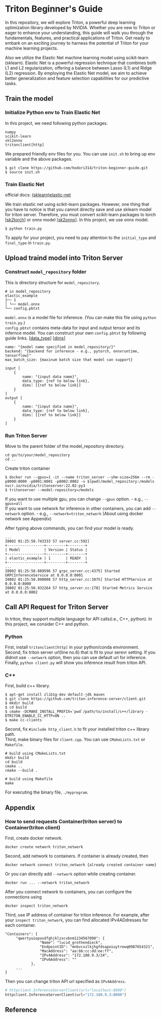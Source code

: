 # Triton Beginner's Guide
In this repository, we will explore Triton, a powerful deep learning optimization library developed by NVIDIA. 
Whether you are new to Triton or eager to enhance your understanding, this guide will walk you through the fundamentals, features, and practical applications of Triton. 
Get ready to embark on an exciting journey to harness the potential of Triton for your machine learning projects.  

Also we utilize the Elastic Net machine learning model using scikit-learn (sklearn). 
Elastic Net is a powerful regression technique that combines both L1 and L2 regularization, offering a balance between Lasso (L1) and Ridge (L2) regression. 
By employing the Elastic Net model, we aim to achieve better generalization and feature selection capabilities for our predictive tasks.

## Train the model
### Initialize Python env to Train Elastic Net
In this project, we need following python packages.
```
numpy
scikit-learn 
skl2onnx
tritonclient[http]
```

We prepared friendly env files for you. You can use `init.sh` to bring up env variable and the above packages.
```
$ git clone https://github.com/hodori314/triton-beginner-guide.git
$ source init.sh
```

### Train Elastic Net
official docs: [(sklearn)elastic-net](https://scikit-learn.org/stable/modules/generated/sklearn.linear_model.ElasticNet.html)

We train elastic net using scikit-learn packages. However, one thing that you have to notice is that you cannot directly save and use sklearn model for triton server.
Therefore, you must convert scikit-learn packages to torch [[sk2torch](https://github.com/unixpickle/sk2torch/)] or onnx model [[sk2onnx](https://github.com/onnx/sklearn-onnx)].
In this project, we use onnx model.

```
$ python train.py
```

To apply for your project, you need to pay attention to the `initial_type` and `final_type` in `train.py`.

## Upload traind model into Triton Server

### Construct `model_repository` folder

This is directory structure for `model_repository`.
```
# in model_repository 
elastic_example 
├── 1 
│ └── model.onnx 
└── config.pbtxt
```

`model.onnx` is a model file for inference. (You can make this file using `python train.py`.)  
`config.pbtxt` contains meta-data for input and output tensor and its infernce model. You can construct your own `config.pbtxt` by following guide links. [[data_type](https://docs.nvidia.com/deeplearning/triton-inference-server/user-guide/docs/user_guide/model_configuration.html#datatypes)] [[dims](https://docs.nvidia.com/deeplearning/triton-inference-server/user-guide/docs/user_guide/model_configuration.html#shape-tensors)]

```
name: "{model name specified in model_repository/}"
backend: "{backend for inference - e.g., pytorch, onnxruntime, tensorflow}"
max_batch_size: {maxinum batch size that model can support}

input [
    {
        name: "{input data name}",
        data_type: {ref to below link},
        dims: [{ref to below link}]
    }
]
output [
    {
        name: "{input data name}",
        data_type: {ref to below link},
        dims: [{ref to below link}]
    }
]
```

### Run Triton Server

Move to the parent folder of the model_repository directory.
```
cd go/to/your/model_repository
cd ..
```  

Create triton container
```
$ docker run --gpus=1 -it --name triton_server --shm-size=256m --rm -p8000:8000 -p8001:8001 -p8002:8002 -v $(pwd)/model_repository:/models nvcr.io/nvidia/tritonserver:22.02-py3
$ tritonserver --model-repository=/models
```

If you want to use multiple gpu, you can change `--gpus` option. - e.g., `--gpus=all`  
If you want to use network for inference in other containers, you can add `--network` option. - e.g., `--network=triton_network` (About using docker network see Appendix)

After typing above commands, you can find your model is ready.
```
...
I0802 01:25:50.743333 57 server.cc:592] 
+-----------------+---------+--------+
| Model           | Version | Status |
+-----------------+---------+--------+
| elastic_example | 1       | READY  |
+-----------------+---------+--------+
...
I0802 01:25:50.889596 57 grpc_server.cc:4375] Started GRPCInferenceService at 0.0.0.0:8001
I0802 01:25:50.890008 57 http_server.cc:3075] Started HTTPService at 0.0.0.0:8000
I0802 01:25:50.932264 57 http_server.cc:178] Started Metrics Service at 0.0.0.0:8002

```

## Call API Request for Triton Server
In triton, they support multiple language for API calls(i.e., C++, python). In this project, we consider C++ and python.

### Python
First, install `tritonclient[http]` in your python/conda environment.  
Second, fix triton server url(line no.6) that is fit to your serevr setting.
If you didnot use `--network` option, then you can use default url for inference.  
Finally, `python client.py` will show you inference result from triton API.  


### C++
First, build c++ library.
```
$ apt-get install zlib1g-dev default-jdk maven
$ git clone https://github.com/triton-inference-server/client.git
$ mkdir build
$ cd build
$ cmake -DCMAKE_INSTALL_PREFIX=`pwd`/path/to/install/c++/library -DTRITON_ENABLE_CC_HTTP=ON ..
$ make cc-clients
```

Second, fix `#include http_client.h` to fit your installed triton c++ library path.  
Third, make binary files for `client.cpp`. You can use `CMakeLists.txt` or `Makefile`.
```
# build using CMakeLists.txt
mkdir build
cd build
cmake ..
cmake --build .
```

```
# build using Makefile
make
```
For executing the binary file, `./myprogram`.


## Appendix
### How to send requests Container(triton server) to Container(triton client)
First, create docker network.
```
docker create network triton_network
```

Second, add network to containers.
If container is already created, then
```
docker network connect triton_network {already created container name}
```

Or you can directly add `--network` option while creating container.
```
docker run ... --network triton_network
```

After you connect network to containers, you can configure the connections using 
```
docker inspect triton_network 
```

Third, use IP address of container for triton inference.
For example, after your `inspect triton_network`, you can find allocated IPv4ADdresses for each container.
```
"Containers": {
     "qwertyuiopasdfghjklzxcvbnm1234567890": {
                "Name": "lucid_grothendieck",
                "EndpointID": "mnbvcxzlkjhgfdsapoiuytrewq0987654321",
                "MacAddress": "aa:bb:cc:dd:ee:ff",
                "IPv4Address": "172.180.9.3/24",
                "IPv6Address": ""
            },
     ...
}
```

Then you can change triton API url specified as `IPv4Address`.
```python
# httpclient.InferenceServerClient(url="localhost:8000")
httpclient.InferenceServerClient(url="172.180.9.3:8000")
```

## Reference